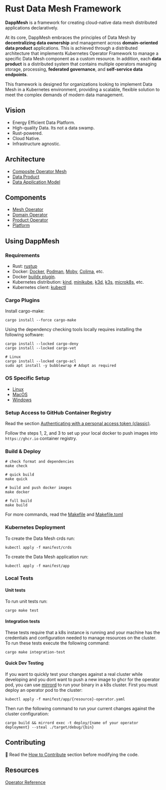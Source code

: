 # Rust Data Mesh Framework

**DappMesh** is a framework for creating cloud-native data mesh distributed applications declaratively.

At its core, DappMesh embraces the principles of Data Mesh by **decentralizing data ownership** and management across **domain-oriented data product** applications.
This is achieved through a distributed architecture that implements Kubernetes Operator Framework to manage a specific Data Mesh component as a custom resource.
In addition, each **data product** is a distributed system that contains multiple operators managing storage, processing, **federated governance**, and **self-service data endpoints**.

This framework is designed for organizations looking to implement Data Mesh in a Kubernetes environment, providing a scalable, flexible solution to meet the complex demands of modern data management.

## Vision

- Energy Efficient Data Platform.
- High-quality Data. Its not a data swamp.
- Rust-powered.
- Cloud Native.
- Infrastructure agnostic.

## Architecture

- [Composite Operator Mesh](docs/architecture/operator-mesh.md)
- [Data Product](docs/architecture/data-product.md)
- [Data Application Model](docs/architecture/application-model.md)

## Components

- [Mesh Operator](docs/project/mesh-operator.md)
- [Domain Operator](docs/project/domain-operator.md)
- [Product Operator](docs/project/product-operator.md)
- [Platform](docs/project/platform.md)

## Using DappMesh

### Requirements

- Rust: [rustup](https://rustup.rs/)
- Docker: [Docker](https://www.docker.com/products/docker-desktop), [Podman](https://podman.io/getting-started/installation), [Moby](https://mobyproject.org/), [Colima](https://github.com/abiosoft/colima), etc.
- Docker [buildx plugin](https://github.com/docker/buildx).
- Kubernetes distribution: [kind](https://kind.sigs.k8s.io/), [minikube](https://minikube.sigs.k8s.io/docs/), [k3d](https://k3d.io/), [k3s](https://k3s.io/), [microk8s](https://microk8s.io/), etc.
- Kubernetes client: [kubectl](https://kubernetes.io/docs/tasks/tools/install-kubectl/)

### Cargo Plugins

Install cargo-make:
```console
cargo install --force cargo-make
```

Using the dependency checking tools locally requires installing the following software:
```console
cargo install --locked cargo-deny
cargo install --locked cargo-vet

# Linux
cargo install --locked cargo-acl
sudo apt install -y bubblewrap # Adapt as required
```

### OS Specific Setup

- [Linux](./docs/env/linux.md)
- [MacOS](./docs/env/macos.md)
- [Windows](./docs/env/windows.md)

### Setup Access to GitHub Container Registry

Read the section [Authenticating with a personal access token (classic)](https://docs.github.com/en/packages/working-with-a-github-packages-registry/working-with-the-container-registry#authenticating-with-a-personal-access-token-classic). 

Follow the steps 1, 2, and 3 to set up your local docker to push images into `https://ghcr.io` container registry.

### Build & Deploy

```console
# check format and dependencies
make check

# quick build
make quick

# build and push docker images
make docker

# full build
make build
```
For more commands, read the [Makefile](./Makefile) and [Makefile.toml](./Makefile.toml)

### Kubernetes Deployment

To create the Data Mesh crds run:
```console
kubectl apply -f manifest/crds
```

To create the Data Mesh application run: 

```
kubectl apply -f manifest/app
```

### Local Tests

#### Unit tests

To run unit tests run:

```
cargo make test
```

#### Integration tests
These tests require that a k8s instance is running and your machine has the credentials and configuration needed to manage resources on the cluster. To run these tests execute the following command:

```
cargo make integration-test
```

#### Quick Dev Testing
If you want to quickly test your changes against a real cluster while developing and you dont want to push a new image to ghcr for the operator pod, you can use [mirrord](https://mirrord.dev/) to run your binary in a k8s cluster. First you must deploy an operator pod to the cluster:

```
kubectl apply -f manifest/app/{resource}-operator.yaml
```

Then run the following command to run your current changes against the cluster configuration:

```
cargo build && mirrord exec -t deploy/{name of your operator deployment} --steal ./target/debug/{bin}
```

## Contributing

:triangular_flag_on_post: Read the [How to Contribute](./CONTRIBUTING.md) section before modifying the code.

## Resources

[Operator Reference](https://github.com/Pscheidl/rust-kubernetes-operator-example/tree/master)
